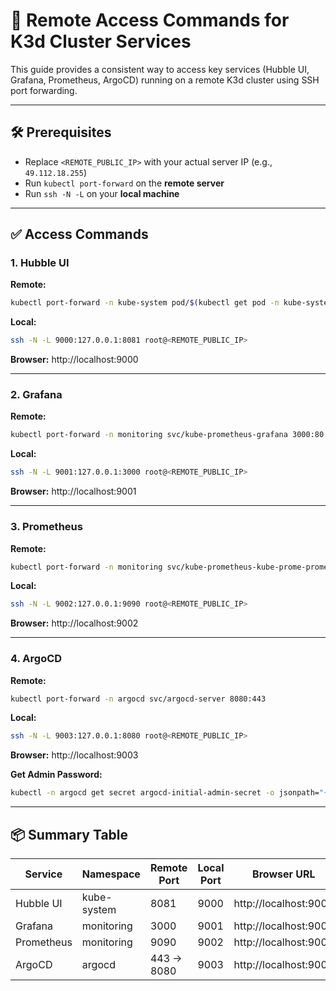 
# 🔐 Remote Access Commands for K3d Cluster Services

This guide provides a consistent way to access key services (Hubble UI, Grafana, Prometheus, ArgoCD) running on a remote K3d cluster using SSH port forwarding.

---

## 🛠️ Prerequisites

- Replace `<REMOTE_PUBLIC_IP>` with your actual server IP (e.g., `49.112.18.255`)
- Run `kubectl port-forward` on the **remote server**
- Run `ssh -N -L` on your **local machine**

---

## ✅ Access Commands

### 1. Hubble UI
**Remote:**
```bash
kubectl port-forward -n kube-system pod/$(kubectl get pod -n kube-system -l k8s-app=hubble-ui -o jsonpath='{.items[0].metadata.name}') 8081:8081
```

**Local:**
```bash
ssh -N -L 9000:127.0.0.1:8081 root@<REMOTE_PUBLIC_IP>
```

**Browser:** http://localhost:9000

---

### 2. Grafana
**Remote:**
```bash
kubectl port-forward -n monitoring svc/kube-prometheus-grafana 3000:80
```

**Local:**
```bash
ssh -N -L 9001:127.0.0.1:3000 root@<REMOTE_PUBLIC_IP>
```

**Browser:** http://localhost:9001

---

### 3. Prometheus
**Remote:**
```bash
kubectl port-forward -n monitoring svc/kube-prometheus-kube-prome-prometheus 9090:9090
```

**Local:**
```bash
ssh -N -L 9002:127.0.0.1:9090 root@<REMOTE_PUBLIC_IP>
```

**Browser:** http://localhost:9002

---

### 4. ArgoCD
**Remote:**
```bash
kubectl port-forward -n argocd svc/argocd-server 8080:443
```

**Local:**
```bash
ssh -N -L 9003:127.0.0.1:8080 root@<REMOTE_PUBLIC_IP>
```

**Browser:** http://localhost:9003

**Get Admin Password:**
```bash
kubectl -n argocd get secret argocd-initial-admin-secret -o jsonpath="{.data.password}" | base64 -d && echo
```

---

## 📦 Summary Table

| Service    | Namespace    | Remote Port | Local Port | Browser URL             |
|------------|--------------|-------------|------------|--------------------------|
| Hubble UI  | kube-system  | 8081        | 9000       | http://localhost:9000   |
| Grafana    | monitoring   | 3000        | 9001       | http://localhost:9001   |
| Prometheus | monitoring   | 9090        | 9002       | http://localhost:9002   |
| ArgoCD     | argocd       | 443 → 8080  | 9003       | http://localhost:9003   |
